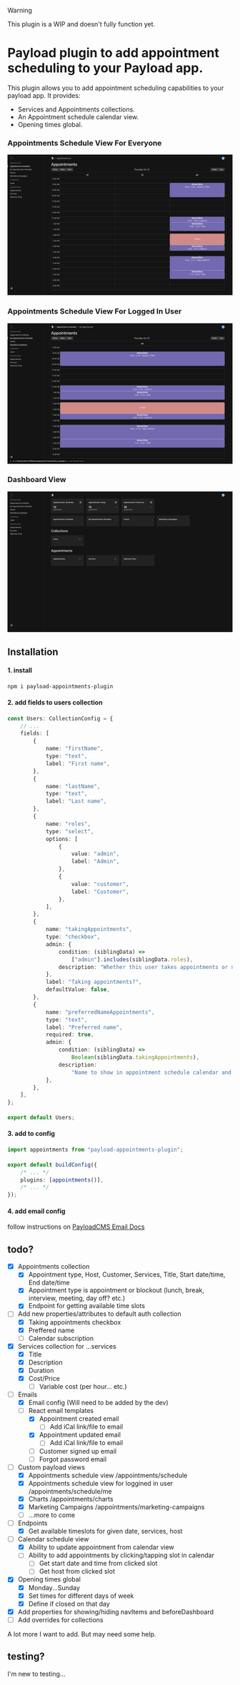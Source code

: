> [!Warning]
> This plugin is a WIP and doesn't fully function yet.

# Payload plugin to add appointment scheduling to your Payload app.

This plugin allows you to add appointment scheduling capabilities to your payload app. It provides:

-   Services and Appointments collections.
-   An Appointment schedule calendar view.
-   Opening times global.

### Appointments Schedule View For Everyone

![Appointments List day](./images/appointments-schedule-day.png)

### Appointments Schedule View For Logged In User

![Appointments List week](./images/appointments-schedule-me-day.png)

### Dashboard View

![Dashboard](./images/dashboard.png)

## Installation

#### 1. install

`npm i payload-appointments-plugin`

#### 2. add fields to users collection

```typescript
const Users: CollectionConfig = {
	// ...
	fields: [
		{
			name: "firstName",
			type: "text",
			label: "First name",
		},
		{
			name: "lastName",
			type: "text",
			label: "Last name",
		},
		{
			name: "roles",
			type: "select",
			options: [
				{
					value: "admin",
					label: "Admin",
				},
				{
					value: "customer",
					label: "Customer",
				},
			],
		},
		{
			name: "takingAppointments",
			type: "checkbox",
			admin: {
				condition: (siblingData) =>
					["admin"].includes(siblingData.roles),
				description: "Whether this user takes appointments or not.",
			},
			label: "Taking appointments?",
			defaultValue: false,
		},
		{
			name: "preferredNameAppointments",
			type: "text",
			label: "Preferred name",
			required: true,
			admin: {
				condition: (siblingData) =>
					Boolean(siblingData.takingAppointments),
				description:
					"Name to show in appointment schedule calendar and to customers when booking.",
			},
		},
	],
};

export default Users;
```

#### 3. add to config

```typescript
import appointments from "payload-appointments-plugin";

export default buildConfig({
	/* ... */
	plugins: [appointments()],
	/* ... */
});
```

#### 4. add email config

follow instructions on [PayloadCMS Email Docs](https://payloadcms.com/docs/email/overview)

## todo?

-   [x] Appointments collection
    -   [x] Appointment type, Host, Customer, Services, Title, Start date/time, End date/time
    -   [x] Appointment type is appointment or blockout (lunch, break, interview, meeting, day off? etc.)
    -   [x] Endpoint for getting available time slots
-   [ ] Add new properties/attributes to default auth collection
    -   [x] Taking appointments checkbox
    -   [x] Preffered name
    -   [ ] Calendar subscription
-   [x] Services collection for ...services
    -   [x] Title
    -   [x] Description
    -   [x] Duration
    -   [x] Cost/Price
        -   [ ] Variable cost (per hour... etc.)
-   [ ] Emails
    -   [x] Email config (Will need to be added by the dev)
    -   [ ] React email templates
        -   [x] Appointment created email
            -   [ ] Add iCal link/file to email
        -   [x] Appointment updated email
            -   [ ] Add iCal link/file to email
        -   [ ] Customer signed up email
        -   [ ] Forgot password email
-   [ ] Custom payload views
    -   [x] Appointments schedule view /appointments/schedule
    -   [x] Appointments schedule view for loggined in user /appointments/schedule/me
    -   [x] Charts /appointments/charts
    -   [x] Marketing Campaigns /appointments/marketing-campaigns
    -   [ ] ...more to come
-   [ ] Endpoints
    -   [x] Get available timeslots for given date, services, host
-   [ ] Calendar schedule view
    -   [x] Ability to update appointment from calendar view
    -   [ ] Ability to add appointments by clicking/tapping slot in calendar
        -   [ ] Get start date and time from clicked slot
        -   [ ] Get host from clicked slot
-   [x] Opening times global
    -   [x] Monday...Sunday
    -   [x] Set times for different days of week
    -   [x] Define if closed on that day
-   [x] Add properties for showing/hiding navItems and beforeDashboard
-   [ ] Add overrides for collections

A lot more I want to add. But may need some help.

## testing?

I'm new to testing...
